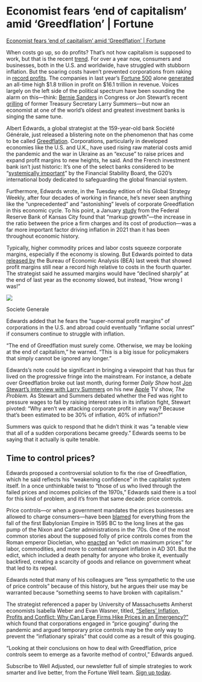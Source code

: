 # Economist fears ‘end of capitalism’ amid ‘Greedflation’ | Fortune
[Economist fears ‘end of capitalism’ amid ‘Greedflation’ | Fortune](https://fortune.com/2023/04/05/end-of-capitalism-inflation-greedflation-societe-generale-corporate-profits/) 

 When costs go up, so do profits? That’s not how capitalism is supposed to work, but that is the recent [trend](https://fortune.com/2022/06/26/greedflation-is-price-gouging-helping-fuel-high-inflation-there-are-much-more-plausible-candidates-for-whats-going-on/). For over a year now, consumers and businesses, both in the U.S. and worldwide, have struggled with stubborn inflation. But the soaring costs haven’t prevented corporations from raking in [record profits](https://fortune.com/2022/08/25/us-corporate-profit-margins-second-quarter-widest-since-1950/). The companies in last year’s [Fortune 500](https://fortune.com/fortune500/) alone [generated](https://fortune.com/2022/05/24/fortune-500-most-profitable-companies-apple-berkshire-amazon-google-microsoft/) an all-time high $1.8 trillion in profit on $16.1 trillion in revenue. Voices largely on the left side of the political spectrum have been sounding the alarm on this—think: [Bernie Sanders](https://fortune.com/2022/02/22/bernie-sanders-mcdonalds-starbucks-amazon-inflation-price-hikes-corporate-greed/) in Congress or Jon Stewart’s recent [grilling](https://www.youtube.com/watch?v=tU3rGFyN5uQ) of former Treasury Secretary Larry Summers—but now an economist at one of the world’s oldest and greatest investment banks is singing the same tune.

Albert Edwards, a global strategist at the 159-year-old bank Société Générale, just released a blistering note on the phenomenon that has come to be called [Greedflation](https://fortune.com/2022/02/19/inflation-profits-prices-companies-pandemic/). Corporations, particularly in developed economies like the U.S. and U.K., have used rising raw material costs amid the pandemic and the war in Ukraine as an “excuse” to raise prices and expand profit margins to new heights, he said. And the French investment bank isn’t just historic: It’s one of the select banks considered to be “[systemically important](https://www.fsb.org/wp-content/uploads/P211122.pdf)” by the Financial Stability Board, the G20’s international body dedicated to safeguarding the global financial system.

Furthermore, Edwards wrote, in the Tuesday edition of his Global Strategy Weekly, after four decades of working in finance, he’s never seen anything like the “unprecedented” and “astonishing” levels of corporate Greedflation in this economic cycle. To his point, a January [study](https://www.kansascityfed.org/Economic%20Review/documents/9329/EconomicReviewV108N1GloverMustredelRiovonEndeBecker.pdf) from the Federal Reserve Bank of Kansas City found that “markup growth”—the increase in the ratio between the price a firm charges and its cost of production—was a far more important factor driving inflation in 2021 than it has been throughout economic history.

Typically, higher commodity prices and labor costs squeeze corporate margins, especially if the economy is slowing. But Edwards pointed to data [released by](https://www.bea.gov/news/2023/gross-domestic-product-fourth-quarter-and-year-2022-third-estimate-gdp-industry-and) the Bureau of Economic Analysis (BEA) last week that showed profit margins still near a record high relative to costs in the fourth quarter. The strategist said he assumed margins would have “declined sharply” at the end of last year as the economy slowed, but instead, “How wrong I was!” 

![](https://content.fortune.com/wp-content/uploads/2023/04/Screen-Shot-2023-04-05-at-10.54.14-AM.png?w=1440&q=75)

Societe Generale

Edwards added that he fears the “super-normal profit margins” of corporations in the U.S. and abroad could eventually “inflame social unrest” if consumers continue to struggle with inflation.

“The end of Greedflation must surely come. Otherwise, we may be looking at the end of capitalism,” he warned. “This is a big issue for policymakers that simply cannot be ignored any longer.”

Edwards’s note could be significant in bringing a viewpoint that has thus far lived on the progressive fringe into the mainstream. For instance, a debate over Greedflation broke out last month, during former _Daily Show_ host [Jon Stewart’s interview with Larry Summers](https://www.youtube.com/watch?v=tU3rGFyN5uQ) on his new [Apple](https://fortune.com/company/apple/) TV show, _The Problem._ As Stewart and Summers debated whether the Fed was right to pressure wages to fall by raising interest rates in its inflation fight, Stewart pivoted: “Why aren’t we attacking corporate profit in any way? Because that’s been estimated to be 30% of inflation, 40% of inflation?”

Summers was quick to respond that he didn’t think it was “a tenable view that all of a sudden corporations became greedy.” Edwards seems to be saying that it actually is quite tenable.

Time to control prices?
-----------------------

Edwards proposed a controversial solution to fix the rise of Greedflation, which he said reflects his “weakening confidence” in the capitalist system itself. In a once unthinkable twist to “those of us who lived through the failed prices and incomes policies of the 1970s,” Edwards said there is a tool for this kind of problem, and it’s from that same decade: price controls.

Price controls—or when a government mandates the prices businesses are allowed to charge consumers—have been [blamed](https://www.aier.org/article/4000-years-of-failed-price-controls/) for everything from the fall of the first Babylonian Empire in 1595 BC to the long lines at the gas pump of the Nixon and Carter administrations in the ’70s. One of the most common stories about the supposed folly of price controls comes from the Roman emperor Diocletian, who [enacted](https://www.cambridge.org/core/journals/canadian-journal-of-economics-and-political-science-revue-canadienne-de-economiques-et-science-politique/article/abs/edict-of-diocletian-a-study-of-price-fixing-in-the-roman-empire/47837AFC17442503E6E90ED30FAD9D98) an “edict on maximum prices” for labor, commodities, and more to combat rampant inflation in AD 301. But the edict, which included a death penalty for anyone who broke it, eventually backfired, creating a scarcity of goods and reliance on government wheat that led to its repeal.

Edwards noted that many of his colleagues are “less sympathetic to the use of price controls” because of this history, but he argues their use may be warranted because “something seems to have broken with capitalism.”

The strategist referenced a paper by University of Massachusetts Amherst economists Isabella Weber and Evan Wasner, titled, [“Sellers’ Inflation, Profits and Conflict: Why Can Large Firms Hike Prices in an Emergency?”](https://scholarworks.umass.edu/econ_workingpaper/343/) which found that corporations engaged in “price gouging” during the pandemic and argued temporary price controls may be the only way to prevent the “inflationary spirals” that could come as a result of this gouging.

“Looking at their conclusions on how to deal with Greedflation, price controls seem to emerge as a favorite method of control,” Edwards argued.

Subscribe to Well Adjusted, our newsletter full of simple strategies to work smarter and live better, from the Fortune Well team. [Sign up today](https://mynewsletters.fortune.com/well-adjusted?utm_source=plea&utm_medium=website&utm_campaign=wa).